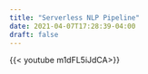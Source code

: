 ```yaml
---
title: "Serverless NLP Pipeline"
date: 2021-04-07T17:28:39-04:00
draft: false
---
```


{{< youtube m1dFL5iJdCA>}}
